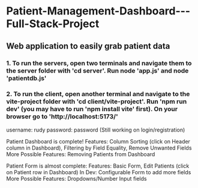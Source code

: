 # Patient-Management-Dashboard---Full-Stack-Project
## Web application to easily grab patient data


### 1. To run the servers, open two terminals and navigate them to the server folder with 'cd server'. Run node 'app.js' and node 'patientdb.js'

### 2. To run the client, open another terminal and navigate to the vite-project folder with 'cd client/vite-project'. Run 'npm run dev' (you may have to run 'npm install vite' first). On your browser go to 'http://localhost:5173/'

username: rudy
password: password
(Still working on login/registration)

Patient Dashboard is complete!
  Features: Column Sorting (click on Header column in Dashboard), Filtering by Field Equality, Remove Unwanted Fields
  More Possible Features: Removing Patients from Dashboard

Patient Form is almost complete:
  Features: Basic Form, Edit Patients (click on Patient row in Dashboard)
  In Dev: Configurable Form to add more fields
  More Possible Features: Dropdowns/Number Input fields

